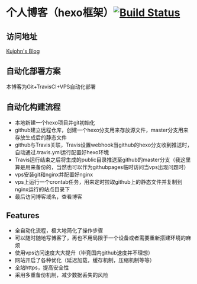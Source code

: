 # 个人博客（hexo框架）[![Build Status][travis-image]][travis-url]

## 访问地址
[Kujohn's Blog](https://kujohnln.com/)

## 自动化部署方案
本博客为Git+TravisCI+VPS自动化部署

## 自动化构建流程
* 本地新建一个hexo项目并git初始化
* github建立远程仓库，创建一个hexo分支用来存放源文件，master分支用来存放生成后的静态文件
* github与Travis关联，Travis设置webhook当github的hexo分支收到推送时，自动通过.travis.yml运行配置好hexo环境
* Travis运行结束之后将生成的public目录推送至github的master分支（我这里算是用来备份的，当然也可以作为githubpages临时访问当vps出现问题时）
* vps安装git和nginx并配置好nginx
* vps上运行一个crontab任务，用来定时拉取github上的静态文件并复制到nginx运行的站点目录下
* 最后访问博客域名，查看博客

## Features
* 全自动化流程，极大地简化了操作步骤
* 可以随时随地写博客了，再也不用局限于一个设备或者需要重新搭建环境的麻烦
* 使用vps访问速度大大提升（毕竟国内github速度并不理想）
* 网站开启了各种优化（延迟加载，缓存机制，压缩机制等等）
* 全站https，提高安全性
* 采用多重备份机制，减少数据丢失的风险

[travis-image]: https://travis-ci.org/i2Echo/i2Echo.github.io.svg?branch=hexo
[travis-url]: https://travis-ci.org/i2Echo/i2Echo.github.io
